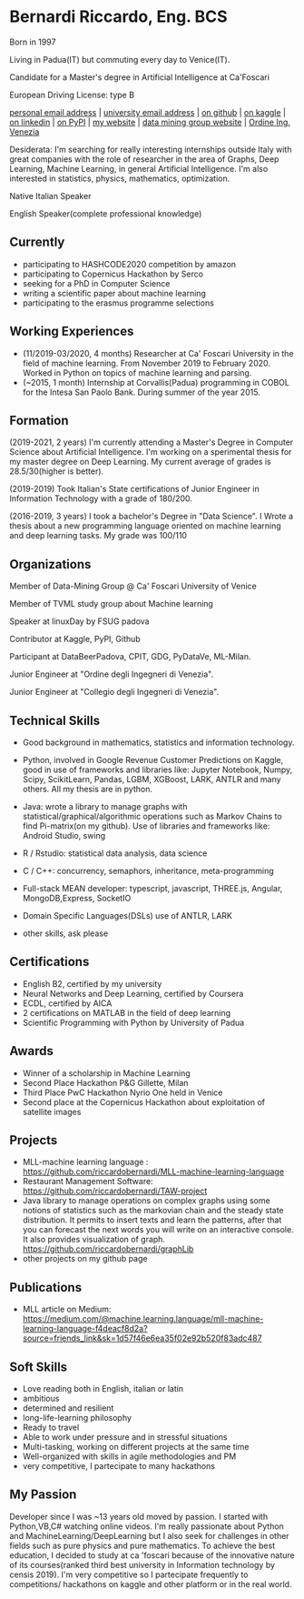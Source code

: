 # Bernardi Riccardo, Eng. BCS

Born in 1997

Living in Padua(IT) but commuting every day to Venice(IT).

Candidate for a Master's degree in Artificial Intelligence at Ca'Foscari

European Driving License: type B

<div id="webaddress">
<a href="riccardo.bernardi@rocketmail.com">personal email address</a>
| <a href="864018@stud.unive.it">university email address</a> 
| <a href="https://github.com/riccardobernardi">on github</a>
| <a href="https://www.kaggle.com/bernifix">on kaggle</a>
| <a href="https://www.linkedin.com/in/riccardobernardi/">on linkedin</a>
| <a href = "https://pypi.org/user/riccardobernardi/">on PyPI</a>
| <a href = "https://riccardobernardi97.wordpress.com/">my website</a>
| <a href = "https://sites.google.com/unive.it/data-mining-group/people">data mining group 
 website</a>
| <a href = "http://www.ordineingegneri.ve.it/utenti_3/albo/scheda.php?matricola=B_54">Ordine Ing. Venezia</a>
</div>

Desiderata: I'm searching for really interesting internships outside Italy with great companies with the role of researcher in the area of Graphs, Deep Learning, Machine Learning, in general Artificial Intelligence. I'm also interested in statistics, physics, mathematics, optimization.

Native Italian Speaker

English Speaker(complete professional knowledge)

## Currently

- participating to HASHCODE2020 competition by amazon
- participating to Copernicus Hackathon by Serco
- seeking for a PhD in Computer Science
- writing a scientific paper about machine learning
- participating to the erasmus programme selections

## Working Experiences

- (11/2019-03/2020, 4 months) Researcher at Ca' Foscari University in the field of machine learning. From November 2019 to February 2020. Worked in Python on topics of machine learning and parsing.
- (~2015, 1 month) Internship at Corvallis(Padua) programming in COBOL for the Intesa San Paolo Bank. During summer of the year 2015.

## Formation

(2019-2021, 2 years) I'm currently attending a Master's Degree in Computer Science about Artificial Intelligence. I'm working on a sperimental thesis for my master degree on Deep Learning. My current average of grades is 28.5/30(higher is better).

(2019-2019) Took Italian's State certifications of Junior Engineer in Information Technology with a grade of 180/200.

(2016-2019, 3 years) I took a bachelor's Degree in "Data Science".  I Wrote a thesis about a new programming language oriented on machine learning and deep learning tasks. My grade was 100/110

## Organizations

Member of Data-Mining Group @ Ca' Foscari University of Venice

Member of TVML study group about Machine learning

Speaker at linuxDay by FSUG padova

Contributor at Kaggle, PyPI, Github

Participant at DataBeerPadova, CPIT, GDG, PyDataVe, ML-Milan.

Junior Engineer at  "Ordine degli Ingegneri di Venezia".

Junior Engineer at  "Collegio degli Ingegneri di Venezia".

## Technical Skills

- Good background in mathematics, statistics and information technology.

- Python, involved in Google Revenue Customer Predictions on Kaggle, good in use of frameworks and libraries like: Jupyter Notebook, Numpy, Scipy, ScikitLearn, Pandas, LGBM, XGBoost, LARK, ANTLR and many others. All my thesis are in python.
- Java: wrote a library to manage graphs with statistical/graphical/algorithmic operations such as Markov Chains to find Pi-matrix(on my github). Use of libraries and frameworks like: Android Studio, swing
- R / Rstudio: statistical data analysis, data science
- C / C++: concurrency, semaphors, inheritance, meta-programming
- Full-stack MEAN developer: typescript, javascript, THREE.js, Angular, MongoDB,Express, SocketIO
- Domain Specific Languages(DSLs) use of ANTLR, LARK
- other skills, ask please

## Certifications

- English B2, certified by my university
- Neural Networks and Deep Learning, certified by Coursera
- ECDL, certified by AICA
- 2 certifications on MATLAB in the field of deep learning
- Scientific Programming with Python by University of Padua

## Awards

- Winner of a scholarship in Machine Learning
- Second Place Hackathon P&G Gillette, Milan
- Third Place PwC Hackathon Nyrio One held in Venice
- Second place at the Copernicus Hackathon about exploitation of satellite images

## Projects

- MLL-machine learning language : https://github.com/riccardobernardi/MLL-machine-learning-language
- Restaurant Management Software: https://github.com/riccardobernardi/TAW-project
- Java library to manage operations on complex graphs using some notions of statistics such as the markovian chain and the steady state distribution. It permits to insert texts and learn the patterns, after that you can forecast the next words you will write on an interactive console. It also provides visualization of graph. https://github.com/riccardobernardi/graphLib
- other projects on my github page

## Publications

- MLL article on Medium: https://medium.com/@machine.learning.language/mll-machine-learning-language-f4deacf8d2a?source=friends_link&sk=1d57f46e6ea35f02e92b520f83adc487

## Soft Skills

- Love reading both in English, italian or latin
- ambitious
- determined and resilient
- long-life-learning philosophy
- Ready to travel
- Able to work under pressure and in stressful situations
- Multi-tasking, working on different projects at the same time
- Well-organized with skills in agile methodologies and PM
- very competitive, I partecipate to many hackathons

## My Passion

Developer since I was ~13 years old moved by passion. I started with Python,VB,C# watching online videos. I'm really passionate about Python and MachineLearning/DeepLearning but I also seek for challenges in other fields such as pure physics and pure mathematics. To achieve the best education, I decided to study at ca 'foscari because of the innovative nature of its courses(ranked third best university in Information technology by censis 2019).  I'm very competitive so I partecipate frequently to competitions/ hackathons on kaggle and other platform or in the real world.